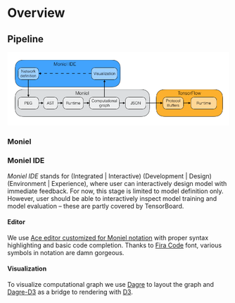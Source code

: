 # Overview
## Pipeline
![Transformation pipeline](images/pipeline.png)

### Moniel
### Moniel IDE
*Moniel IDE* stands for (Integrated | Interactive) (Development | Design) (Environment | Experience), where user can interactively design model with immediate feedback. For now, this stage is limited to model definition only. However, user should be able to interactively inspect model training and model evaluation – these are partly covered by TensorBoard.
#### Editor
We use [Ace editor customized for Moniel notation](https://github.com/mlajtos/ace-moniel/) with proper syntax highlighting and basic code completion. Thanks to [Fira Code](https://github.com/tonsky/FiraCode) font, various symbols in notation are damn gorgeous.
#### Visualization
To visualize computational graph we use [Dagre](https://github.com/cpettitt/dagre) to layout the graph and [Dagre-D3](https://github.com/cpettitt/dagre-d3) as a bridge to rendering with [D3](https://github.com/d3/d3).